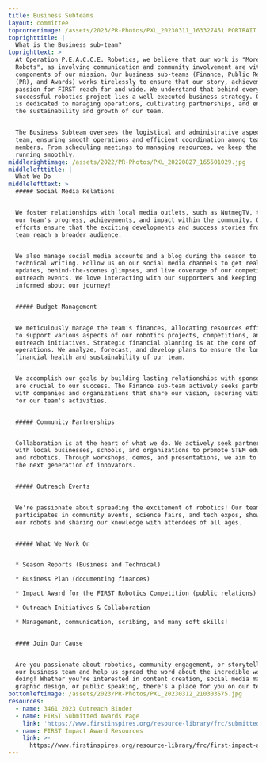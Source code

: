 ```yaml
---
title: Business Subteams
layout: committee
topcornerimage: /assets/2023/PR-Photos/PXL_20230311_163327451.PORTRAIT.jpg
toprighttitle: |
  What is the Business sub-team?
toprighttext: >
  At Operation P.E.A.C.C.E. Robotics, we believe that our work is "More Than
  Robots", as involving communication and community involvement are vital
  components of our mission. Our business sub-teams (Finance, Public Relations
  (PR), and Awards) works tirelessly to ensure that our story, achievements, and
  passion for FIRST reach far and wide. We understand that behind every
  successful robotics project lies a well-executed business strategy. Our team
  is dedicated to managing operations, cultivating partnerships, and ensuring
  the sustainability and growth of our team.


  The Business Subteam oversees the logistical and administrative aspects of our
  team, ensuring smooth operations and efficient coordination among team
  members. From scheduling meetings to managing resources, we keep the team
  running smoothly.
middlerightimage: /assets/2022/PR-Photos/PXL_20220827_165501029.jpg
middlelefttitle: |
  What We Do
middlelefttext: >
  ##### Social Media Relations


  We foster relationships with local media outlets, such as NutmegTV, to share
  our team's progress, achievements, and impact within the community. Our
  efforts ensure that the exciting developments and success stories from our
  team reach a broader audience.


  We also manage social media accounts and a blog during the season to practice
  technical writing. Follow us on our social media channels to get real-time
  updates, behind-the-scenes glimpses, and live coverage of our competitions and
  outreach events. We love interacting with our supporters and keeping everyone
  informed about our journey!


  ##### Budget Management


  We meticulously manage the team's finances, allocating resources efficiently
  to support various aspects of our robotics projects, competitions, and
  outreach initiatives. Strategic financial planning is at the core of our
  operations. We analyze, forecast, and develop plans to ensure the long-term
  financial health and sustainability of our team.


  We accomplish our goals by building lasting relationships with sponsors, who
  are crucial to our success. The Finance sub-team actively seeks partnerships
  with companies and organizations that share our vision, securing vital support
  for our team's activities.


  ##### Community Partnerships


  Collaboration is at the heart of what we do. We actively seek partnerships
  with local businesses, schools, and organizations to promote STEM education
  and robotics. Through workshops, demos, and presentations, we aim to inspire
  the next generation of innovators.


  ##### Outreach Events


  We're passionate about spreading the excitement of robotics! Our team actively
  participates in community events, science fairs, and tech expos, showcasing
  our robots and sharing our knowledge with attendees of all ages.


  ##### What We Work On


  * Season Reports (Business and Technical)

  * Business Plan (documenting finances)

  * Impact Award for the FIRST Robotics Competition (public relations)

  * Outreach Initiatives & Collaboration

  * Management, communication, scribing, and many soft skills!


  #### Join Our Cause


  Are you passionate about robotics, community engagement, or storytelling? Join
  our business team and help us spread the word about the incredible work we're
  doing! Whether you're interested in content creation, social media management,
  graphic design, or public speaking, there's a place for you on our team.
bottomleftimage: /assets/2023/PR-Photos/PXL_20230312_210303575.jpg
resources:
  - name: 3461 2023 Outreach Binder
  - name: FIRST Submitted Awards Page
    link: 'https://www.firstinspires.org/resource-library/frc/submitted-awards'
  - name: FIRST Impact Award Resources
    link: >-
      https://www.firstinspires.org/resource-library/frc/first-impact-award-resources
---
```


